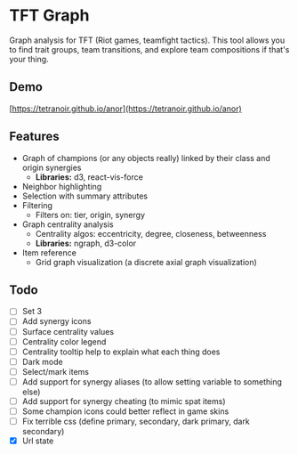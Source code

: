 # TFT Graph

Graph analysis for TFT (Riot games, teamfight tactics). This tool allows you to
find trait groups, team transitions, and explore team compositions if that's
your thing.


## Demo

[https://tetranoir.github.io/anor](https://tetranoir.github.io/anor)


## Features

 * Graph of champions (or any objects really) linked by their class and origin synergies
     * **Libraries:** d3, react-vis-force
 * Neighbor highlighting
 * Selection with summary attributes
 * Filtering
     * Filters on: tier, origin, synergy
 * Graph centrality analysis
     * Centrality algos: eccentricity, degree, closeness, betweenness
     * **Libraries:** ngraph, d3-color
 * Item reference
     * Grid graph visualization (a discrete axial graph visualization)


## Todo
- [ ] Set 3
- [ ] Add synergy icons
- [ ] Surface centrality values
- [ ] Centrality color legend
- [ ] Centrality tooltip help to explain what each thing does
- [ ] Dark mode
- [ ] Select/mark items
- [ ] Add support for synergy aliases (to allow setting variable to something else)
- [ ] Add support for synergy cheating (to mimic spat items)
- [ ] Some champion icons could better reflect in game skins
- [ ] Fix terrible css (define primary, secondary, dark primary, dark secondary)
- [x] Url state